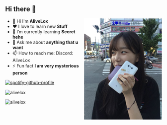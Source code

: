## Hi there 👋

<!--
**AliveLox/alivelox** is a ✨ _special_ ✨ repository because its `README.md` (this file) appears on your GitHub profile.

Here are some ideas to get you started:

- 🔭 I’m currently working on ...
- 🌱 I’m currently learning ...
- 👯 I’m looking to collaborate on ...
- 🤔 I’m looking for help with ...
- 💬 Ask me about ...
- 📫 How to reach me: ...
- 😄 Pronouns: ...
- ⚡ Fun fact: ...
-->
<img src='leftbanner.jpg' width='250' align="right">

  - 👋 Hi I'm **AliveLox**   
  -  ❤ I love to learn new **Stuff**
  - 🌱 I’m currently learning **Secret hehe**
  - 💬 Ask me about **anything that u want**
  - 📫 How to reach me: Discord: AliveLox
  - ⚡ Fun fact **I am very mysterious person**

[![spotify-github-profile](https://spotify-github-profile.kittinanx.com/api/view?uid=31hcnhgmywkgi43nrmxu7bjg2x2e&cover_image=true&theme=novatorem&bar_color=53b14f&bar_color_cover=true)](https://github.com/kittinan/spotify-github-profile)

<p><img align="center" src="https://github-readme-streak-stats.herokuapp.com/?user=alivelox&theme=highcontrast" alt="alivelox" /></p>

<p align="left"> <img src="https://komarev.com/ghpvc/?username=alivelox&label=Profile%20views&color=0e75b6&style=flat" alt="alivelox" /> </p>
